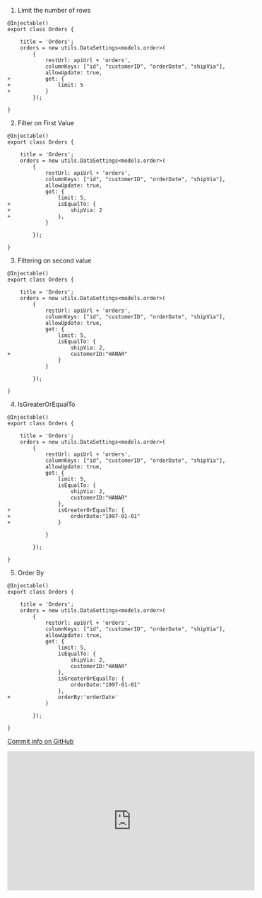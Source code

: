 ﻿
1. Limit the number of rows
```csdiff
@Injectable()
export class Orders {

    title = 'Orders';
    orders = new utils.DataSettings<models.order>(
        {
            restUrl: apiUrl + 'orders',
            columnKeys: ["id", "customerID", "orderDate", "shipVia"],
            allowUpdate: true,
+           get: {
+               limit: 5
+           }
        });

}
```
2. Filter on First Value
```csdiff
@Injectable()
export class Orders {

    title = 'Orders';
    orders = new utils.DataSettings<models.order>(
        {
            restUrl: apiUrl + 'orders',
            columnKeys: ["id", "customerID", "orderDate", "shipVia"],
            allowUpdate: true,
            get: {
                limit: 5,
+               isEqualTo: {
+                   shipVia: 2
+               },
            }

        });

}
``` 
3. Filtering on second value
```csdiff
@Injectable()
export class Orders {

    title = 'Orders';
    orders = new utils.DataSettings<models.order>(
        {
            restUrl: apiUrl + 'orders',
            columnKeys: ["id", "customerID", "orderDate", "shipVia"],
            allowUpdate: true,
            get: {
                limit: 5,
                isEqualTo: {
                    shipVia: 2,
+                   customerID:"HANAR"
                }
            }

        });

}
```
4. IsGreaterOrEqualTo
```csdiff
@Injectable()
export class Orders {

    title = 'Orders';
    orders = new utils.DataSettings<models.order>(
        {
            restUrl: apiUrl + 'orders',
            columnKeys: ["id", "customerID", "orderDate", "shipVia"],
            allowUpdate: true,
            get: {
                limit: 5,
                isEqualTo: {
                    shipVia: 2,
                    customerID:"HANAR"
                },
+               isGreaterOrEqualTo: {
+                   orderDate:"1997-01-01"
+               }

            }

        });

}
```
5. Order By
```csdiff
@Injectable()
export class Orders {

    title = 'Orders';
    orders = new utils.DataSettings<models.order>(
        {
            restUrl: apiUrl + 'orders',
            columnKeys: ["id", "customerID", "orderDate", "shipVia"],
            allowUpdate: true,
            get: {
                limit: 5,
                isEqualTo: {
                    shipVia: 2,
                    customerID:"HANAR"
                },
                isGreaterOrEqualTo: {
                    orderDate:"1997-01-01"
                },
+               orderBy:'orderDate'
            }

        });

}
```

[Commit info on GitHub](https://github.com/FireflyMigration/ENV.Web/commit/5181b5c93111a3819b280cd3bf9d39b875ae2dbb)

<iframe width="560" height="315" src="https://www.youtube.com/embed/8dr5Z2LGxro" frameborder="0" allowfullscreen></iframe>
